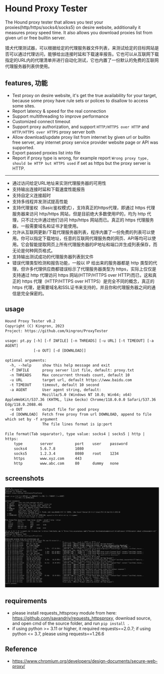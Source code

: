 # Hound Proxy Tester

The Hound proxy tester that allows you test your proxies(http/https/socks4/socks5) on desire website, additionally it measures proxy speed time. It also allows you download proxies list from given url or free builtin server.

猎犬代理测试器，可以根据给定的代理服务器文件列表，来测试给定的目标网站是否可以通过代理访问，能够给出连接时延和下载速率报告。它也可以从互联网下载指定的URL内的代理清单并进行自动化测试，它也内置了一份默认的免费的互联网代理服务器列表供使用。

## features, 功能

- Test proxy on desire website, it's get the true availability for your target, because some proxy have rule sets or polices to disallow to access some sites.
- Report latency & speed for the real connection
- Support multithreading to improve performance
- Customized connect timeout
- Support proxy authorization, and support `HTTP/HTTPS over HTTP` and `HTTP/HTTPS over HTTPS` proxy server both
- Allow download/update proxy list from internet by given url or builtin free server, any internet proxy service provider website page or API was supported.
- Export passed proxies list into file
- Report if proxy type is wrong, for example report `Wrong proxy type, should be HTTP but HTTPS used` if set as https but the proxy server is HTTP.

<hr/>

- 通过访问给定URL地址来实测代理服务器的可用性
- 支持输出连接时延和下载速度性能报告
- 支持自定义连接超时
- 支持多线程并发测试提高性能
- 支持代理鉴权（Basic鉴权模式），支持真正的https代理，即通过 https 代理服务器来访问 http/https 网站，但是目前绝大多数使用IP的，均为 http 代理，只不过允许通过他们访问 http/https 网站而已。真正的 https 代理服务器，一般需要域名和证书才能使用。
- 允许从互联网更新/下载代理服务器列表，程序内置了一份免费的列表可以使用。你可以指定下载地址，任意的互联网代理服务商的网页、API等均可以使用。它会智能提取网页上所有代理服务器的IP地址和端口并生成列表保存，而无论是何种网页格式。
- 支持输出测试成功的代理服务器列表到文件
- 错误代理类型检测和报告功能，一般以 IP 给出来的服务器都是 http 类型的代理，但许多代理供应商都错误标示了代理服务器类型为 https，实际上仅仅是支持通过 http 代理访问 https 网站(HTTP/HTTPS over HTTP)而已，这和真正的 https 代理（HTTP/HTTPS over HTTPS）是完全不同的概念，真正的 https 代理，是需要域名和SSL证书来支持的，并且你和代理服务器之间的通信是完全保密的。

## usage
```
Hound Proxy Tester v0.2
Copyright (C) Kingron, 2023
Project: https://github.com/kingron/ProxyTester

usage: pt.py [-h] [-f INFILE] [-n THREADS] [-u URL] [-t TIMEOUT] [-a AGENT]
             [-o OUT] [-d [DOWNLOAD]]

optional arguments:
  -h, --help     show this help message and exit
  -f INFILE      proxy server list file, default: proxy.txt
  -n THREADS     Max concurrent threads count, default 10
  -u URL         target url, default https://www.baidu.com
  -t TIMEOUT     timeout, default 10 second
  -a AGENT       User agent string, default:
                 Mozilla/5.0 (Windows NT 10.0; Win64; x64) AppleWebKit/537.36 (KHTML, like Gecko) Chrome/118.0.0.0 Safari/537.36 Edg/118.0.2088.46
  -o OUT         output file for good proxy
  -d [DOWNLOAD]  Fetch free proxy from url DOWNLOAD, append to file which set by -f argument
                 The file lines format is ip:port

File format(Tab separator), type value: socks4 | socks5 | http | https:
    type        server          port    user    password
    socks4      5.6.7.8         1080
    socks5      1.2.3.4         8080    root    1234
    https       www.xyz.com     443
    http        www.abc.com     80      dummy   none
```
## screenshots
![img.png](screen.png)

## requirements
- please install requests_httsproxy module from here: https://github.com/savandriy/requests_httpsproxy, download source, and open cmd of the source folder, and run `pip install .`
- if using python >= 3.11 or higher, it required requests==2.0.7; if using python <= 3.7, please using requests==1.26.6

## Reference
- https://www.chromium.org/developers/design-documents/secure-web-proxy/

